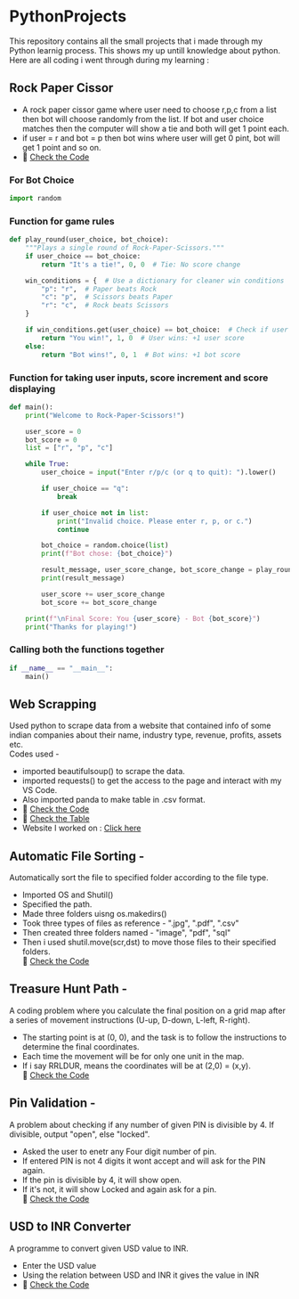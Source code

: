 # PythonProjects
This repository contains all the small projects that i made through my Python learnig process. This shows my up untill knowledge about python.
Here are all coding i went through during my learning :  
## Rock Paper Cissor
- A rock paper cissor game where user need to choose r,p,c from a list then bot will choose randomly from the list. If bot and user choice matches then the computer will show a tie and both will get 1 point each.  
- if user = r and bot = p then bot wins where user will get 0 pint, bot will get 1 point and so on.
- 🔗 [Check the Code](./RockPaperCissor.py) 
### For Bot Choice
```py
import random
```
### Function for game rules 
```py
def play_round(user_choice, bot_choice):
    """Plays a single round of Rock-Paper-Scissors."""
    if user_choice == bot_choice:
        return "It's a tie!", 0, 0  # Tie: No score change

    win_conditions = {  # Use a dictionary for cleaner win conditions
        "p": "r",  # Paper beats Rock
        "c": "p",  # Scissors beats Paper
        "r": "c",  # Rock beats Scissors
    }

    if win_conditions.get(user_choice) == bot_choice:  # Check if user wins
        return "You win!", 1, 0  # User wins: +1 user score
    else:
        return "Bot wins!", 0, 1  # Bot wins: +1 bot score
```
### Function for taking user inputs, score increment and score displaying
```py
def main():
    print("Welcome to Rock-Paper-Scissors!")

    user_score = 0
    bot_score = 0
    list = ["r", "p", "c"]

    while True:
        user_choice = input("Enter r/p/c (or q to quit): ").lower()

        if user_choice == "q":
            break

        if user_choice not in list: 
            print("Invalid choice. Please enter r, p, or c.")
            continue

        bot_choice = random.choice(list)  
        print(f"Bot chose: {bot_choice}")

        result_message, user_score_change, bot_score_change = play_round(user_choice, bot_choice)
        print(result_message)

        user_score += user_score_change
        bot_score += bot_score_change

    print(f"\nFinal Score: You {user_score} - Bot {bot_score}")
    print("Thanks for playing!")
```
### Calling both the functions together
```py
if __name__ == "__main__":  
    main()
```
## Web Scrapping
Used python to scrape data from a website that contained info of some indian companies about their name, industry type, revenue, profits, assets etc.  
Codes used -  
- imported beautifulsoup() to scrape the data.
- imported requests() to get the access to the page and interact with my VS Code.
- Also imported panda to make table in .csv format.  
- 🔗 [Check the Code](./WebScraping.py)  
- 🔗 [Check the Table](./companies.csv)
- Website I worked on : [Click here](https://en.wikipedia.org/wiki/List_of_largest_companies_in_India)
## Automatic File Sorting -
Automatically sort the file to specified folder according to the file type.  

- Imported OS and Shutil()  
- Specified the path.  
- Made three folders uisng os.makedirs()  
- Took three types of files as reference - ".jpg", ".pdf", ".csv"  
- Then created three folders named - "image", "pdf", "sql"  
- Then i used shutil.move(scr,dst) to move those files to their specified folders.  
🔗 [Check the Code](./AutomaticFileSorting.py)
## Treasure Hunt Path -
A coding problem where you calculate the final position on a grid map after a series of movement instructions (U-up, D-down, L-left, R-right).  
  
- The starting point is at (0, 0), and the task is to follow the instructions to determine the final coordinates.  
- Each time the movement will be for only one unit in the map.
- If i say RRLDUR, means the coordinates will be at (2,0) = (x,y).  
🔗 [Check the Code](./TreasureHunt.py)
## Pin Validation -
A problem about checking if any number of given PIN is divisible by 4. If divisible, output "open", else "locked".  

  
- Asked the user to enetr any Four digit number of pin.
- If entered PIN is not 4 digits it wont accept and will ask for the PIN again. 
- If the pin is divisible by 4, it will show open.  
- If it's not, it will show Locked and again ask for a pin.  
🔗 [Check the Code](./PinValidation.py)
## USD to INR Converter
A programme to convert given USD value to INR.  

- Enter the USD value
- Using the relation between USD and INR it gives the value in INR
- 🔗 [Check the Code](./USDtoINR.py)
